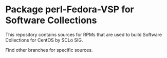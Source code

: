 # Package perl-Fedora-VSP for Software Collections

This repository contains sources for RPMs that are used
to build Software Collections for CentOS by SCLo SIG.

Find other branches for specific sources.
